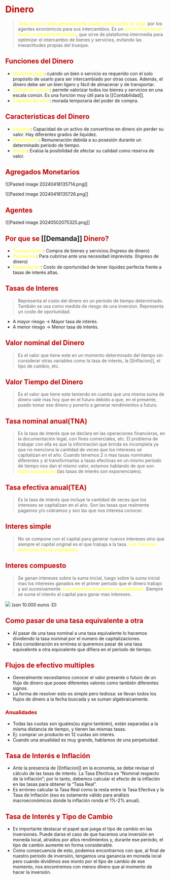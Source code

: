 # <span style="color:#c00000">Dinero</span>

> <span style="color:#ffff00">Todo activo o bien generalmente usado como medio de pago</span> por los agentes económicos para sus intercambios. 
> Es un <span style="color:#ffff00">activo financieron neutro o plenamente liquido</span>, que sirve de plataforma intermedia para optimizar el intercambio de bienes y servicios, evitando las inexactitudes propias del trueque.

## <span style="color:#c00000">Funciones del Dinero</span>
- <span style="color:#ffff00">Medio de pago</span>: cuándo un bien o servicio es requerido con el solo propósito de usarlo para ser intercambiado por otras cosas. Además, el dinero debe ser un bien ligero y fácil de almacenar y de transportar.
- <span style="color:#ffff00">Unidad de cuenta</span>: permite valorizar todos los bienes y servicios en una escala común. Es una función muy útil para la [[Contabilidad]].
- <span style="color:#ffff00">Depósito de valor</span>: morada temporaria del poder de compra.

## <span style="color:#c00000">Caracteristicas del Dinero</span>
- <span style="color:#ffff00">Liquidez</span>: Capacidad de un activo de convertirse en dinero sin perder su valor. Hay diferentes grados de liquidez.
- <span style="color:#ffff00">Rendimiento</span>: Remuneración debida a su posesión durante un determinado periodo de tiempo.
- <span style="color:#ffff00">Riesgo</span>: Evalúa la posibilidad de afectar su calidad como reserva de valor.

## <span style="color:#c00000">Agregados Monetarios</span>
![[Pasted image 20240418135714.png]]

![[Pasted image 20240418135726.png]]

## <span style="color:#c00000">Agentes</span>
![[Pasted image 20240502075325.png]]

## <span style="color:#c00000">Por que se</span> [[Demanda]] <span style="color:#c00000">Dinero?</span>
- <span style="color:#ffff00">Transacciones</span>: Compra de bienes y servicios.(Ingreso de dinero)
- <span style="color:#ffff00">Precaucion</span>: Para cubrirse ante una necesidad imprevista. (Ingreso de dinero)
- <span style="color:#ffff00">Especulacion</span>: Costo de oportunidad de tener liquidez perfecta frente a tasas de interés altas.

## <span style="color:#c00000">Tasas de Interes</span>
> Representa el costo del dinero en un periodo de tiempo determinado. También se usa como medida de riesgo de una inversion.
> Representa un costo de oportunidad.

- A mayor riesgo -> Mayor tasa de interés.
- A menor riesgo -> Menor tasa de interés.
## <span style="color:#c00000">Valor nominal del Dinero</span>
> Es el valor que tiene este en un momento determinado del tiempo sin considerar otras variables como la tasa de interés, la [[Inflacion]], el tipo de cambio, etc.

## <span style="color:#c00000">Valor Tiempo del Dinero</span>
> Es el valor que tiene este teniendo en cuenta que una misma suma de dinero vale mas hoy que en el futuro debido a que, en el presente, puedo tomar ese dinero y ponerlo a generar rendimientos a futuro.

## <span style="color:#c00000">Tasa nominal anual(TNA)</span>
> Es la tasa de interés que se declara en las operaciones financieras, en la documentación legal, con fines comerciales, etc.
> El problema de trabajar con ella es que la información que brinda es incompleta ya que no menciona la cantidad de veces que los intereses se capitalizan en el año.
> Cuando tenemos 2 o mas tasas nominales diferentes y al transformarlas a tasas efectivas en un mismo periodo de tiempo nos dan el mismo valor, estamos hablando de que son <span style="color:#ffff00">tasas equivalentes</span>(las tasas de interés son exponenciales).

## <span style="color:#c00000">Tasa efectiva anual(TEA)</span>
> Es la tasa de interés que incluye la cantidad de veces que los intereses se capitalizan en el año.
> Son las tasas que realmente pagamos y/o cobramos y son las que nos interesa conocer.
## <span style="color:#c00000">Interes simple</span> 
> No se compone con el capital para generar nuevos intereses sino que siempre el capital original es el que trabaja a la tasa.
> <span style="color:#ffff00">Los intereses anteriores NO se capitalizan.</span>
## <span style="color:#c00000">Interes compuesto</span> 
> Se ganan intereses sobre la suma inicial, luego sobre la suma inicial mas los intereses ganados en el primer periodo que el dinero trabajo y así sucesivamente.
><span style="color:#ffff00"> Los intereses anteriores se capitalizan.</span>
> Siempre se suma el interés al capital para ganar mas intereses.

![](https://lh7-us.googleusercontent.com/_jJrmFAVf6arQ7yO_njg1H6-oyhApETnWBYDNVYL-eMmrcJwRgcvfZSrHYSSH2iO4O5lfyBJj3SuB-tL9T0gE0oAdfrsHPgBRrJ0bUWltx4hTTHSWeKbl_BJ0MzKD_-h0p6brVVSuseA-3lZ-LmkbaxI2w=nw) 
(son 10.000 euros :D)

## <span style="color:#c00000">Como pasar de una tasa equivalente a otra</span> 
- Al pasar de una tasa nominal a una tasa equivalente lo hacemos dividiendo la tasa nominal por el numero de capitalizaciones.
- Esta consideración es errónea si queremos pasar de una tasa equivalente a otra equivalente que difiera en el periodo de tiempo.
## <span style="color:#c00000">Flujos de efectivo multiples</span> 
- Generalmente necesitamos conocer el valor presente o futuro de un flujo de dinero que posee diferentes valores como también diferentes signos.
- La forma de resolver esto es simple pero tediosa: se llevan todos los flujos de dinero a la fecha buscada y se suman algebraicamente.

### <span style="color:#c00000">Anualidades</span> 
- Todas las cuotas son iguales(su signo también), están separadas a la misma distancia de tiempo, y tienen las mismas tasas.
- Ej: comprar un producto en 12 cuotas sin interés.
- Cuando una anualidad es muy grande, hablamos de una perpetuidad.

## <span style="color:#c00000">Tasa de Interés e Inflación</span> 
- Ante la presencia de [[Inflacion]] en la economía, se debe revisar el cálculo de las tasas de interés. La Tasa Efectiva es “Nominal respecto de la inflación”; por lo tanto, debemos calcular el efecto de la inflación en las tasas para obtener la “Tasa Real”.
- Es erróneo calcular la Tasa Real como la resta entre la Tasa Efectiva y la Tasa de Inflación (eso es solamente válido para análisis macroeconómicos donde la inflación ronda el 1%-2% anual).

## <span style="color:#c00000">Tasa de Interés y Tipo de Cambio</span> 
- Es importante destacar el papel que juega el tipo de cambio en las inversiones. Puede darse el caso de que hacemos una inversión en moneda local, atraídos por altos rendimientos y, durante ese período, el tipo de cambio aumente en forma considerable.
- Como consecuencia de esto, podemos encontrarnos con que, al final de nuestro período de inversión, tengamos una ganancia en moneda local pero cuando dividimos ese monto por el tipo de cambio de ese momento, nos encontremos con menos dinero que al momento de hacer la inversión.